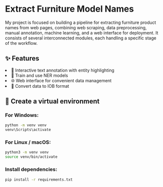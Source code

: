 <h1>Extract Furniture Model Names</h1>
My project is focused on building a pipeline for extracting furniture product names from web pages, combining web scraping, data preprocessing, manual annotation, machine learning, and a web interface for deployment. It consists of several interconnected modules, each handling a specific stage of the workflow.
<h2>✨ Features</h2>
<li>📝 Interactive text annotation with entity highlighting</li>  
<li>🧠 Train and use NER models</li>
<li>🌐 Web interface for convenient data management</li>
<li>🔄 Convert data to IOB format</li>
<h2>🐍 Create a virtual environment</h2>

### For Windows:
```bash
python -m venv venv
venv\Scripts\activate
```
### For Linux / macOS:
```bash
python3 -m venv venv
source venv/bin/activate
```
### Install dependencies:
```bash
pip install -r requirements.txt
```

